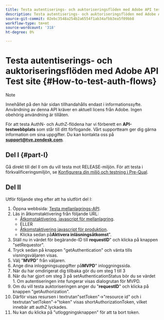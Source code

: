 ```yaml
---
title: Testa autentiserings- och auktoriseringsflöden med Adobe API test site
description: Testa autentiserings- och auktoriseringsflöden med Adobe API test site
source-git-commit: 02ebc3548a254b2a6554f1ab34afbb3ea5f09bb8
workflow-type: tm+mt
source-wordcount: '318'
ht-degree: 0%

---
```


# Testa autentiserings- och auktoriseringsflöden med Adobe API Test site {#How-to-test-auth-flows}

>[!NOTE]
>
>Innehållet på den här sidan tillhandahålls endast i informationssyfte. Användning av denna API kräver en aktuell licens från Adobe. Ingen obehörig användning är tillåten.

För att testa AuthN- och AuthZ-flödena har vi förberett en **API-testwebbplats** som står till ditt förfogande. Vårt supportteam ger dig gärna information om sina uppgifter. Du kan kontakta oss på **support@tve.zendesk.com**.


## Del I {#part-I}

Gå direkt till del II om du vill testa mot RELEASE-miljön.  För att testa i förkvalificeringsmiljön, se [Konfigurera din miljö och testning i Pre-Qual](/help/authentication/setting-up-your-environment-and-testing-in-prequal.md).

## Del II

Utför följande steg efter att ha slutfört del I:


1. Öppna webbsida: [Testa mellanlagrings-API](https://sp.auth-staging.adobe.com/apitest/api.html).
1. Läs in åtkomstaktivering från följande URL:
   * [Åtkomstaktivering, javascript för mellanlagring](https://entitlement.auth-staging.adobe.com/entitlement/js/AccessEnabler.js).
   * ELLER
   * [Åtkomstaktivering javascript för produktion](https://entitlement.auth.adobe.com/entitlement/js/AccessEnabler.js).
   * Klicka sedan på&#x200B;**Aktivera inläsningsåtkomst**&quot;.
1. Ställ nu in värdet för begärande-ID till **requestID**&quot; och klicka på knappen &quot;setRequestor&quot;.
1. Tryck sedan på knappen &quot;getAuthentication&quot; och vänta tills visningsväljaren visas.
1. Välj &quot;**MVPD**&quot; från väljaren.
1. Ange dina inloggningsuppgifter på&#x200B;**MVPD**&quot; inloggningssida.
1. När du har omdirigerat dig tillbaka gör du om steg 1 till 3
1. När du har gjort om steg 3 på setAuthenticationStatus bör du se värdet 1. Om autentiseringen inte fungerar visas dialogrutan för MVPD.
1. Om du vill testa auktoriseringen anger du &quot;**requestID**&quot; och klicka på knappen &quot;getAuthorization&quot;.
1. Därför visas resursen i textrutan&quot;setToken&quot;-\>&quot;resource id&quot; och i textrutan&quot;setToken&quot;-\>&quot;token&quot; visas shortAuthorizationToken, vilket innebär att authZ lyckades.
1. Nu kan du klicka på &quot;utloggningsknappen&quot; för att ta bort token.
